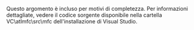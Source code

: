 ---
---
Questo argomento è incluso per motivi di completezza. Per informazioni dettagliate, vedere il codice sorgente disponibile nella cartella VC\atlmfc\src\mfc dell'installazione di Visual Studio.